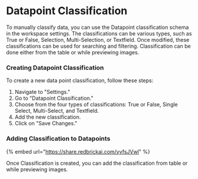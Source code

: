 # Datapoint Classification

To manually classify data, you can use the Datapoint classification schema in the workspace settings. The classifications can be various types, such as True or False, Selection, Multi-Selection, or Textfield. Once modified, these classifications can be used for searching and filtering. Classification can be done either from the table or while previewing images.

### Creating Datapoint Classification

To create a new data point classification, follow these steps:

1. Navigate to "Settings."
2. Go to "Datapoint Classification."
3. Choose from the four types of classifications: True or False, Single Select, Multi-Select, and Textfield.
4. Add the new classification.
5. Click on "Save Changes."

### Adding Classification to Datapoints

{% embed url="https://share.redbrickai.com/yvfsJVwl" %}

Once Classification is created, you can add the classification from table or while previewing images.

